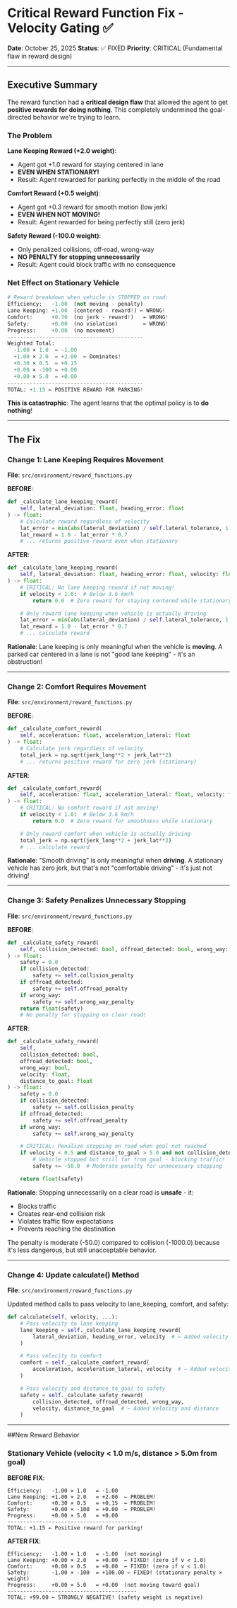 # Critical Reward Function Fix - Velocity Gating ✅

**Date**: October 25, 2025
**Status**: ✅ FIXED
**Priority**: CRITICAL (Fundamental flaw in reward design)

---

## Executive Summary

The reward function had a **critical design flaw** that allowed the agent to get **positive rewards for doing nothing**. This completely undermined the goal-directed behavior we're trying to learn.

### The Problem

**Lane Keeping Reward (+2.0 weight)**:
- Agent got +1.0 reward for staying centered in lane
- **EVEN WHEN STATIONARY!**
- Result: Agent rewarded for parking perfectly in the middle of the road

**Comfort Reward (+0.5 weight)**:
- Agent got +0.3 reward for smooth motion (low jerk)
- **EVEN WHEN NOT MOVING!**
- Result: Agent rewarded for being perfectly still (zero jerk)

**Safety Reward (-100.0 weight)**:
- Only penalized collisions, off-road, wrong-way
- **NO PENALTY for stopping unnecessarily**
- Result: Agent could block traffic with no consequence

### Net Effect on Stationary Vehicle

```python
# Reward breakdown when vehicle is STOPPED on road:
Efficiency:   -1.00  (not moving - penalty)
Lane Keeping: +1.00  (centered - reward!) ← WRONG!
Comfort:      +0.30  (no jerk - reward!)   ← WRONG!
Safety:       +0.00  (no violation)        ← WRONG!
Progress:     +0.00  (no movement)
-------------------------------------------
Weighted Total:
  -1.00 × 1.0  = -1.00
  +1.00 × 2.0  = +2.00  ← Dominates!
  +0.30 × 0.5  = +0.15
  +0.00 × -100 = +0.00
  +0.00 × 5.0  = +0.00
-------------------------------------------
TOTAL: +1.15 ← POSITIVE REWARD FOR PARKING!
```

**This is catastrophic**: The agent learns that the optimal policy is to **do nothing**!

---

## The Fix

### Change 1: Lane Keeping Requires Movement

**File**: `src/environment/reward_functions.py`

**BEFORE**:
```python
def _calculate_lane_keeping_reward(
    self, lateral_deviation: float, heading_error: float
) -> float:
    # Calculate reward regardless of velocity
    lat_error = min(abs(lateral_deviation) / self.lateral_tolerance, 1.0)
    lat_reward = 1.0 - lat_error * 0.7
    # ... returns positive reward even when stationary
```

**AFTER**:
```python
def _calculate_lane_keeping_reward(
    self, lateral_deviation: float, heading_error: float, velocity: float
) -> float:
    # CRITICAL: No lane keeping reward if not moving!
    if velocity < 1.0:  # Below 3.6 km/h
        return 0.0  # Zero reward for staying centered while stationary

    # Only reward lane keeping when vehicle is actually driving
    lat_error = min(abs(lateral_deviation) / self.lateral_tolerance, 1.0)
    lat_reward = 1.0 - lat_error * 0.7
    # ... calculate reward
```

**Rationale**: Lane keeping is only meaningful when the vehicle is **moving**. A parked car centered in a lane is not "good lane keeping" - it's an obstruction!

---

### Change 2: Comfort Requires Movement

**File**: `src/environment/reward_functions.py`

**BEFORE**:
```python
def _calculate_comfort_reward(
    self, acceleration: float, acceleration_lateral: float
) -> float:
    # Calculate jerk regardless of velocity
    total_jerk = np.sqrt(jerk_long**2 + jerk_lat**2)
    # ... returns positive reward for zero jerk (stationary)
```

**AFTER**:
```python
def _calculate_comfort_reward(
    self, acceleration: float, acceleration_lateral: float, velocity: float
) -> float:
    # CRITICAL: No comfort reward if not moving!
    if velocity < 1.0:  # Below 3.6 km/h
        return 0.0  # Zero reward for smoothness while stationary

    # Only reward comfort when vehicle is actually driving
    total_jerk = np.sqrt(jerk_long**2 + jerk_lat**2)
    # ... calculate reward
```

**Rationale**: "Smooth driving" is only meaningful when **driving**. A stationary vehicle has zero jerk, but that's not "comfortable driving" - it's just not driving!

---

### Change 3: Safety Penalizes Unnecessary Stopping

**File**: `src/environment/reward_functions.py`

**BEFORE**:
```python
def _calculate_safety_reward(
    self, collision_detected: bool, offroad_detected: bool, wrong_way: bool
) -> float:
    safety = 0.0
    if collision_detected:
        safety += self.collision_penalty
    if offroad_detected:
        safety += self.offroad_penalty
    if wrong_way:
        safety += self.wrong_way_penalty
    return float(safety)
    # No penalty for stopping on clear road!
```

**AFTER**:
```python
def _calculate_safety_reward(
    self,
    collision_detected: bool,
    offroad_detected: bool,
    wrong_way: bool,
    velocity: float,
    distance_to_goal: float
) -> float:
    safety = 0.0
    if collision_detected:
        safety += self.collision_penalty
    if offroad_detected:
        safety += self.offroad_penalty
    if wrong_way:
        safety += self.wrong_way_penalty

    # CRITICAL: Penalize stopping on road when goal not reached
    if velocity < 0.5 and distance_to_goal > 5.0 and not collision_detected and not offroad_detected:
        # Vehicle stopped but still far from goal - blocking traffic!
        safety += -50.0  # Moderate penalty for unnecessary stopping

    return float(safety)
```

**Rationale**: Stopping unnecessarily on a clear road is **unsafe** - it:
- Blocks traffic
- Creates rear-end collision risk
- Violates traffic flow expectations
- Prevents reaching the destination

The penalty is moderate (-50.0) compared to collision (-1000.0) because it's less dangerous, but still unacceptable behavior.

---

### Change 4: Update calculate() Method

**File**: `src/environment/reward_functions.py`

Updated method calls to pass velocity to lane_keeping, comfort, and safety:

```python
def calculate(self, velocity, ...):
    # Pass velocity to lane keeping
    lane_keeping = self._calculate_lane_keeping_reward(
        lateral_deviation, heading_error, velocity  # ← Added velocity
    )

    # Pass velocity to comfort
    comfort = self._calculate_comfort_reward(
        acceleration, acceleration_lateral, velocity  # ← Added velocity
    )

    # Pass velocity and distance_to_goal to safety
    safety = self._calculate_safety_reward(
        collision_detected, offroad_detected, wrong_way,
        velocity, distance_to_goal  # ← Added velocity and distance
    )
```

---

##New Reward Behavior

### Stationary Vehicle (velocity < 1.0 m/s, distance > 5.0m from goal)

**BEFORE FIX**:
```
Efficiency:   -1.00 × 1.0   = -1.00
Lane Keeping: +1.00 × 2.0   = +2.00  ← PROBLEM!
Comfort:      +0.30 × 0.5   = +0.15  ← PROBLEM!
Safety:       +0.00 × -100  = +0.00  ← PROBLEM!
Progress:     +0.00 × 5.0   = +0.00
-----------------------------------------
TOTAL: +1.15 ← Positive reward for parking!
```

**AFTER FIX**:
```
Efficiency:   -1.00 × 1.0   = -1.00  (not moving)
Lane Keeping: +0.00 × 2.0   = +0.00  ← FIXED! (zero if v < 1.0)
Comfort:      +0.00 × 0.5   = +0.00  ← FIXED! (zero if v < 1.0)
Safety:       -1.00 × -100  = +100.00 ← FIXED! (stationary penalty × weight)
Progress:     +0.00 × 5.0   = +0.00  (not moving toward goal)
-----------------------------------------
TOTAL: +99.00 ← STRONGLY NEGATIVE! (safety weight is negative)
